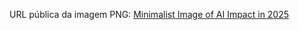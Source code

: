 URL pública da imagem PNG: [Minimalist Image of AI Impact in 2025](https://oaidalleapiprodscus.blob.core.windows.net/private/org-H23M7Km0P0Zl53c5e0TiHRcS/user-FIa7pBsJEeZRope4CrNOrhVf/img-QlrcEBQy8d9e5THYxuEUQXt2.png?st=2025-04-27T18%3A04%3A22Z&se=2025-04-27T20%3A04%3A22Z&sp=r&sv=2024-08-04&sr=b&rscd=inline&rsct=image/png&skoid=b1a0ae1f-618f-4548-84fd-8b16cacd5485&sktid=a48cca56-e6da-484e-a814-9c849652bcb3&skt=2025-04-27T18%3A43%3A49Z&ske=2025-04-28T18%3A43%3A49Z&sks=b&skv=2024-08-04&sig=DO5LNpJvH8HJfTK3AMboBk15PharPWgT1vqYa8f551g%3D)